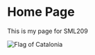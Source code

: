 <H1>Home Page</H1>
<p>This is my page for SML209</p>
<p>
<img class="imgLeft" src="https://upload.wikimedia.org/wikipedia/commons/7/7a/Senyera_%28Pl._Octavi%C3%A0%2C_S._Cugat_del_Vall%C3%A8s%29_01.jpg" alt="Flag of Catalonia" > 
</p>


